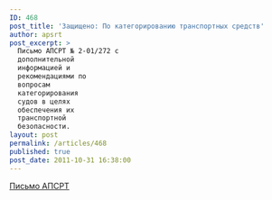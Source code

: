 ```yaml
---
ID: 468
post_title: 'Защищено: По категорированию транспортных средств'
author: apsrt
post_excerpt: >
  Письмо АПСРТ № 2-01/272 с
  дополнительной
  информацией и
  рекомендациями по
  вопросам
  категорирования
  судов в целях
  обеспечения их
  транспортной
  безопасности.
layout: post
permalink: /articles/468
published: true
post_date: 2011-10-31 16:38:00
---
```

<a href="http://www.apsrt.ru/docs/2-01-272.doc">Письмо АПСРТ</a>